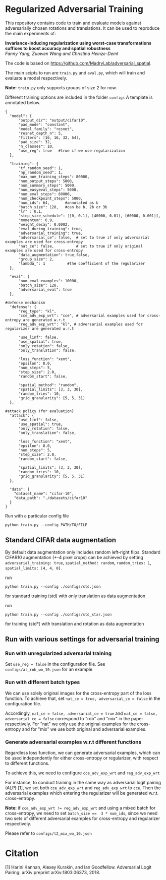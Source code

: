 # Regularized Adversarial Training

This repository contains code to train and evaluate models against
adversarially chosen rotations and translations. It can be used to reproduce the
main experiments of:

**Invariance-inducing regularization using worst-case transformations suffices to boost accuracy and spatial robustness**<br>
*Fanny Yang, Zuowen Wang and Christina Heinze-Deml*<br>

The code is based on https://github.com/MadryLab/adversarial_spatial. 

The main scipts to run are `train.py` and `eval.py`, which will train and
evaluate a model respectively. 

**Note:** `train.py` only supports groups of size 2 for now.

Different training options are included in the folder `configs`
A template is annotated below. 

```
{
  "model": {
      "output_dir": "output/cifar10",
      "pad_mode": "constant",
      "model_family": "resnet",
      "resnet_depth_n": 5,
      "filters": [16, 16, 32, 64],
      "pad_size": 32,
      "n_classes": 10,
      "use_reg": true   #true if we use regularization
  },

  "training": {
      "tf_random_seed": 1,
      "np_random_seed": 1,
      "max_num_training_steps": 80000,
      "num_output_steps": 5000,
      "num_summary_steps": 5000,
      "num_easyeval_steps": 5000,
      "num_eval_steps": 80000,
      "num_checkpoint_steps": 5000,
      "num_ids": 64,       #annotated as b
      "batch_size": 128,   #can be b, 2b or 3b
      "lr" : 0.1,
      "step_size_schedule": [[0, 0.1], [40000, 0.01], [60000, 0.001]],
      "momentum": 0.9,
      "weight_decay": 0.0002,
      "eval_during_training": true,
      "adversarial_training": true,
      "adversarial_ce": false,  # set to true if only adversarial examples are used for cross-entropy
      "nat_ce": false,          # set to true if only original examples are used for cross-entropy
      "data_augmentation": true,false,
      "group_size": 2,
      "lambda_": 1          #the coefficient of the regularizer 
  }, 

  "eval": {
      "num_eval_examples": 10000,
      "batch_size": 128,
      "adversarial_eval": true
  },

#defense mechanism
  "defense": {
      "reg_type": "kl",
      "cce_adv_exp_wrt": "cce", # adversarial examples used for cross-entropy are generated w.r.t 
      "reg_adv_exp_wrt": "kl", # adversarial examples used for regularizer are generated w.r.t 

      "use_linf": false,
      "use_spatial": true,
      "only_rotation": false,
      "only_translation": false,

      "loss_function": "xent",
      "epsilon": 8.0,
      "num_steps": 5,
      "step_size": 2.0,
      "random_start": false,

      "spatial_method": "random",
      "spatial_limits": [3, 3, 30],
      "random_tries": 10,
      "grid_granularity": [5, 5, 31]
  },

#attack policy (for evaluation)
  "attack": {
      "use_linf": false,
      "use_spatial": true,
      "only_rotation": false,
      "only_translation": false,

      "loss_function": "xent",
      "epsilon": 8.0,
      "num_steps": 5,
      "step_size": 2.0,
      "random_start": false,

      "spatial_limits": [3, 3, 30],
      "random_tries": 10,
      "grid_granularity": [5, 5, 31]
  },

  "data": {
    "dataset_name": "cifar-10",
    "data_path": "./datasets/cifar10"
  }
}

```

Run with a particular config file
```
python train.py --config PATH/TO/FILE
```

## Standard CIFAR data augmentation
By default data augmentation only includes random left-right flips. Standard CIFAR10
augmentation (+-4 pixel crops) can be achieved by setting
`adversarial_training: true`, `spatial_method: random`, `random_tries: 1`,
`spatial_limits: [4, 4, 0]`.

run 
```
python train.py --config ./configs/std.json
```
for standard training (std) with only translation as data augmentation

run 
```
python train.py --config ./configs/std_star.json
```
for training (std*) with translation and rotation as data augmentation




## Run with various settings for adversarial training
### Run with unregularized adversarial training
Set ```use_reg = false``` in the configuration file. 
See  ```configs/at_rob_wo_10.json``` for an example.
 

### Run with different batch types 

We can use solely original images for the cross-entropy part of the loss function.
To achieve that, set ```nat_ce = true, adversarial_ce = false``` in the configuration file.

Accordingly, ```nat_ce = false, adversarial_ce = true``` and ```nat_ce = false, adversarial_ce = false``` correspond to "rob" and "mix" in the 
paper respectively. For "nat" we only use the original examples for the cross-entropy and for "mix" we use both original 
and adversarial examples. 


### Generate adversarial examples w.r.t different functions
Regardless loss function, we can generate adversarial examples, which can be used independently for either
cross-entropy or regularizer, with respect to different functions.

To achieve this, we need to configure ```cce_adv_exp_wrt``` and ```reg_adv_exp_wrt```

For instance, to conduct training in the same way as adversarial logit pairing (ALP) [1],
we set both  ```cce_adv_exp_wrt``` and ```reg_adv_exp_wrt``` to ```cce```. Then the adversarial 
examples which entering the regularizer will be generated w.r.t. cross-entropy.

**Note:** if ```cce_adv_exp_wrt != reg_adv_exp_wrt``` and using a mixed batch for cross-entropy, we need to set 
```batch_size ==  3 * num_ids```, since we need two sets of different adversarial examples for 
cross-entropy and regularizer respectively.

Please refer to ```configs/l2_mix_wo_10.json```




# Citation
[1] Harini Kannan, Alexey Kurakin, and Ian Goodfellow. Adversarial Logit Pairing. arXiv preprint
arXiv:1803.06373, 2018.



